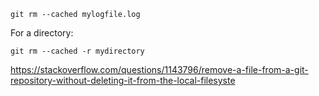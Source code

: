 `git rm --cached mylogfile.log`

For a directory:

`git rm --cached -r mydirectory`

https://stackoverflow.com/questions/1143796/remove-a-file-from-a-git-repository-without-deleting-it-from-the-local-filesyste
